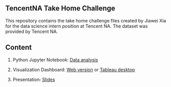 ## TencentNA Take Home Challenge

This repository contains the take home challenge files created by Jiawei Xia for the data science intern position at Tencent NA. The dataset was provided by Tencent NA.

## Content

1. Python Jupyter Notebook: [Data analysis](KarvieX/..)

2. Visualization Dashboard: [Web version](xxx) or [Tableau desktop](...)

3. Presentation: [Slides](...)
